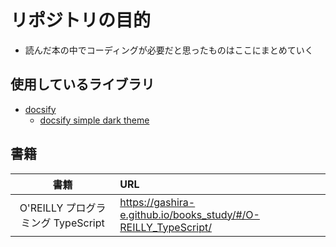 # リポジトリの目的
- 読んだ本の中でコーディングが必要だと思ったものはここにまとめていく

## 使用しているライブラリ
- [docsify](https://docsify.js.org/#/)
  - [docsify simple dark theme](https://jhildenbiddle.github.io/docsify-themeable/#/themes?id=simple-dark)

## 書籍

|書籍|URL|
|:--:|:--|
|O'REILLY プログラミング TypeScript|https://gashira-e.github.io/books_study/#/O-REILLY_TypeScript/|
